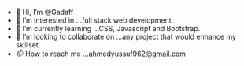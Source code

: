- 👋 Hi, I’m @Gadaff
- 👀 I’m interested in ...full stack web development.
- 🌱 I’m currently learning ...CSS, Javascript and Bootstrap.
- 💞️ I’m looking to collaborate on ...any project that would enhance my skillset.
- 📫 How to reach me ...ahmedyussuf962@gmail.com

<!---
Gadaff/Gadaff is a ✨ special ✨ repository because its `README.md` (this file) appears on your GitHub profile.
You can click the Preview link to take a look at your changes.
--->
